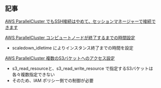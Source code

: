 
## 記事

[AWS ParallelCluster でもSSH接続はやめて、セッションマネージャーで接続できます](https://dev.classmethod.jp/articles/connect-to-aws-parallelcluster-with-session-manager/)



[AWS ParallelCluster コンピュートノードが終了するまでの時間設定](https://dev.classmethod.jp/articles/aws-parallelcluster-autoscaling/)

* scaledown_idletime によりインスタンス終了までの時間を設定


[AWS ParallelCluster 複数のS3バケットへのアクセス設定](https://dev.classmethod.jp/articles/aws-parallelcluster-s3bucket-access-settings/)

* s3_read_resourceと、s3_read_write_resource で指定するS3バケットは各々複数指定できない
* そのため、IAM ポリシー側での制御が必要

